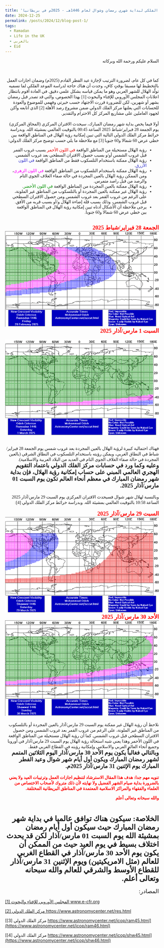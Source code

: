 ```yaml
---
title: 'الحساب الفلكي لبداية شهري رمضان وشوال لعام 1446هـ - 2025م في بريطانيا'
date: 2024-12-25
permalink: /posts/2024/12/blog-post-1/
tags:
  - Ramadan
  - Life in the UK
  - بالعربي
  - Eid
---
```

<div dir="rtl"><span style="font-family:Tahoma;">
السلام عليكم ورحمة الله وبركاته

</span></div>
<br>
<div dir="rtl"><span style="font-family:Tahoma;">
كما في كل عام، لضرورة الترتيب لإجازة عيد الفطر القادم (2025م) وضمان اجازات العمل بالتخطيط لها مسبقا بوقتٍ كافٍ، وجدت أن هناك حاجة لدراسة الموعد الفلكي لما نسميه تولّد الهلال للشهر العربي وهو ما يمكن قياسه بشكل علمي دقيق. في العادة أقوم بانتظار اعلانات المجلس الأوروبي للإفتاء والبحوث [1] بهذا الخصوص، والتي قد تصدر قبل رمضان بشهر أو شهرين، لكن للضرورة قررت الاجتهاد حسب خبرتي وفهمي للموضوع والعودة للحسابات التي يعلنها مركز الفلك الدولي ضمن مشروع رصد الأهلة [2] الذي أتابعه وأكن لجهود العاملين على مشاريع المركز كل الاحترام والتقدير.
</span></div>
<br>
<div dir="rtl"><span style="font-family:Tahoma;">
أولا فيما يخص بداية شهر رمضان المبارك، سيحدث الاقتران المركزي (المحاق المركزي) يوم الجمعة 28 فبراير/شباط 2025 الساعة 00:45 بالتوقيت العالمي بمشيئة الله. وبدراسة خرائط مركز الفلك الدولي التالية التي تبين إمكانية رؤية الهلال في المناطق الواقعة بين خطي عرض 60 شمالا و60 جنوبا [3] مع ملاحظة ما يلي حسب توضيح مركز الفلك الدولي:

<ul>
<li>رؤية الهلال مستحيلة من المناطق الواقعة <span style="color: #ee0000;">في اللون الأحمر </span>بسبب غروب القمر قبل غروب الشمس أو/و بسبب حصول الاقتران السطحي بعد غروب الشمس.</li>
<li>رؤية الهلال ممكنة باستخدام التلسكوب فقط من المناطق الواقعة <span style="color: #3333cc;">في اللون الأزرق</span>.</li>
<li>رؤية الهلال ممكنة باستخدام التلسكوب من المناطق الواقعة <span style="color: #ff00ff;">في اللون الزهري</span>، ومن الممكن رؤية الهلال بالعين المجردة في حالة صفاء الغلاف الجوي التام والرصد من قبل راصد متمرس.</li>
<li>رؤية الهلال ممكنة بالعين المجردة من المناطق الواقعة <span style="color: #009000;">في اللون الأخضر</span>.</li>
<li>رؤية الهلال غير ممكنة بالعين المجردة أو بالتلسكوب من المناطق غير الملونة، على الرغم من غروب القمر بعد غروب الشمس ومن حصول الاقتران السطحي قبل غروب الشمس، وذلك بسبب قلة إضاءة الهلال و/أو بسبب قربه من الأفق.</li>
<li>يرجى ملاحظة أن الأشكال أدناه تبين إمكانية رؤية الهلال في المناطق الواقعة بين خطي عرض 60 شمالا و60 جنوبا.</li>
</ul>
</span></div>
<br>
<div dir="rtl"><span style="font-family:Tahoma; font-size:14pt; font-weight: bold; color:red;">الجمعة 28 فبراير/شباط 2025</span></div>
<img src='/images/ram46_1.gif'>

<div dir="rtl"><span style="font-family:Tahoma; font-size:14pt; font-weight: bold; color:red;">السبت 1 مارس/آذار 2025

</span></div>
<img src='/images/ram46_2.gif'>

<br>

<div dir="rtl"><span style="font-family:Tahoma;">
 فهناك احتمالية كبيرة لرؤية الهلال بالعين المجردة بعد غروب شمس يوم الجمعة 28 فبراير/شباط في النطاق الغربي، ويمكن رؤيته باستخدام التلسكوب في النطاق الشرقي (بالعين المجردة  في حالة صفاء الغلاف الجوي التام في العديد من البلاد العربية والاسلامية).
</span></div>

<div dir="rtl"><span style="font-family:Tahoma; font-size:14pt; font-weight: bold;">وعليه وكما ورد في حسابات مركز الفلك الدولي باعتماد التقويم الهجري العالمي المبني على حساب إمكانية رؤية الهلال، فإن بداية شهر رمضان المبارك في معظم أنحاء العالم تكون يوم السبت 01 مارس/آذار 2025.</span></div>
<br>
<div dir="rtl"><span style="font-family:Tahoma;">
وبالنسبة لهلال شهر شوال فسيحدث الاقتران المركزي يوم السبت 29 مارس/آذار 2025 الساعة 10:58 بالتوقيت العالمي بمشيئة الله. وبدراسة خرائط مركز الفلك الدولي [4]:
</span></div>

<br>
<div dir="rtl"><span style="font-family:Tahoma; font-size:14pt; font-weight: bold; color:red;">السبت 29 مارس/آذار 2025</span></div>
<img src='/images/shw46_1.gif'>

<div dir="rtl"><span style="font-family:Tahoma; font-size:14pt; font-weight: bold; color:red;">الأحد 30 مارس/آذار 2025</span></div>
<img src='/images/shw46_2.gif'>

<br>
<br>
<div dir="rtl"><span style="font-family:Tahoma;">نلاحظ أن رؤية الهلال غير ممكنة يوم السبت 29 مارس/آذار بالعين المجردة أو بالتلسكوب من المناطق غير الملونة، على الرغم من غروب القمر بعد غروب الشمس ومن حصول الاقتران السطحي قبل غروب الشمس. كما أن رؤية الهلال مستحيلة من المناطق الواقعة في اللون الأحمر وهذا يعني شبه استحالة رؤية الهلال يوم السبت 29 مارس/آذار في أوروبا وجميع أنحاء العالم العربي والاسلامي وإمكانية رؤيته في القطاع الغربي فقط.</span></div>

<div dir="rtl"><span style="font-family:Tahoma;font-size:14pt; font-weight: bold">وبالتالي فغالباٌ يكون يوم الأحد 30 مارس/آذار اليوم الثلاثين المتمم لشهر رمضان المبارك ويكون أول أيام شهر شوال وعيد الفطر المبارك يوم الإثنين 31 مارس/آذار 2025م.
</span></div>

<br>

<div dir="rtl"><span style="font-family:Tahoma;font-weight: bold; color:red;">
تنويه مهم جدا: هدف هذا المقال الاسترشاد لتنظيم اجازات العمل وترتيبات العيد ولا يعني بالضرورة بداية صيام الشهر الفضيل ولا نهايته لأن ذلك متروك لأصحاب الاختصاص من العلماء والفقهاء والمراكز الاسلامية المعتمدة في المناطق البريطانية المختلفة.

والله سبحانه وتعالى أعلم
</span></div>
<br>

<div dir="rtl"><span style="font-family:Tahoma;font-size:18pt; font-weight: bold">الخلاصة: سيكون هناك توافق عالميا في بداية شهر رمضان المبارك حيث سيكون أول أيام رمضان بمشيئة الله يوم السبت 01 مارس/آذار لكن قد يحدث اختلاف بسيط في يوم العيد حيث من الممكن أن يكون  يوم الأحد 30 مارس/آذار في القطاع الغربي للعالم (مثل الامريكيتين) ويوم الإثنين 31 مارس/آذار للقطاع الأوسط والشرقي للعالم والله سبحانه وتعالى أعلم.
</span></div>

<br>
<div dir="rtl"><span style="font-family:Tahoma;font-size:14pt;">المصادر:</span></div>


[[1] المجلس الأوروبي للإفتاء والبحوث www.e-cfr.org ](https://www.e-cfr.org/)
 
[[2] مركز الفلك الدولي https://www.astronomycenter.net/res.html ](https://www.astronomycenter.net/res.html)

[[3] مركز الفلك الدولي https://www.astronomycenter.net/icop/ram45.html](https://www.astronomycenter.net/icop/ram46.html)

[[4] مركز الفلك الدولي https://www.astronomycenter.net/icop/shw45.html](https://www.astronomycenter.net/icop/shw46.html)

